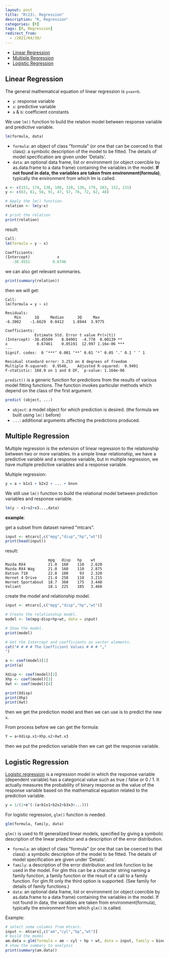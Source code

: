 ```yaml
---
layout: post
title: "R(23), Regression"
description: "R, Regression"
categories: [R]
tags: [R, Regression]
redirect_from:
  - /2021/04/30/
---
```


- [Linear Regression](#linear-regression)
- [Multiple Regression](#multiple-regression)
- [Logistic Regression](#logistic-regression)

## Linear Regression

The general mathematical equation of linear regression is `y=ax+b`.

- `y`: response variable
- `x`: predictive variable
- `a` & `b`: coefficient constants

We use `lm()` function to build the relation model between response variable and predictive variable.

```R
lm(formula, data)
```

- `formula`: an object of class "formula" (or one that can be coerced to that class): a symbolic description of the model to be fitted. The details of model specification are given under ‘Details’.
- `data`: an optional data frame, list or environment (or object coercible by as.data.frame to a data frame) containing the variables in the model. **If not found in data, the variables are taken from environment(formula)**, typically the environment from which lm is called.

```R
x <- c(151, 174, 138, 186, 128, 136, 179, 163, 152, 131)
y <- c(63, 81, 56, 91, 47, 57, 76, 72, 62, 48)

# Apply the lm() function.
relation <- lm(y~x)

# print the relation
print(relation)
```

result:

```R
Call:
lm(formula = y ~ x)

Coefficients:
(Intercept)            x  
   -38.4551          0.6746 
```

we can also get relevant summaries.

```R
print(summary(relation))
```

then we will get:

```console
Call:
lm(formula = y ~ x)

Residuals:
    Min      1Q     Median      3Q     Max 
-6.3002    -1.6629  0.0412    1.8944  3.9775 

Coefficients:
             Estimate Std. Error t value Pr(>|t|)    
(Intercept) -38.45509    8.04901  -4.778  0.00139 ** 
x             0.67461    0.05191  12.997 1.16e-06 ***
---
Signif. codes:  0 ‘***’ 0.001 ‘**’ 0.01 ‘*’ 0.05 ‘.’ 0.1 ‘ ’ 1

Residual standard error: 3.253 on 8 degrees of freedom
Multiple R-squared:  0.9548,    Adjusted R-squared:  0.9491 
F-statistic: 168.9 on 1 and 8 DF,  p-value: 1.164e-06
```

`predict()` is a generic function for predictions from the results of various model fitting functions. The function invokes particular methods which depend on the class of the first argument.

```R
predict (object, ...)
```

- `object`: a model object for which prediction is desired. (the formula we built using `lm()` before)
- `...`: additional arguments affecting the predictions produced.

## Multiple Regression

Multiple regression is the extension of linear regression to the relationship between two or more variables. In a simple linear relationship, we have a predictive variable and a response variable, but in multiple regression, we have multiple predictive variables and a response variable.

Multiple regression:

```R
y = a + b1x1 + b2x2 + ... + bnxn
```

We still use `lm()` function to build the relational model between prediction variables and response variable.

```R
lm(y ~ x1+x2+x3...,data)
```

**example**:

get a subset from dataset named "mtcars".

```R
input <- mtcars[,c("mpg","disp","hp","wt")]
print(head(input))
```

result:

```console
                   mpg   disp   hp    wt
Mazda RX4          21.0  160    110   2.620
Mazda RX4 Wag      21.0  160    110   2.875
Datsun 710         22.8  108     93   2.320
Hornet 4 Drive     21.4  258    110   3.215
Hornet Sportabout  18.7  360    175   3.440
Valiant            18.1  225    105   3.460
```

create the model and relationship model.

```R
input <- mtcars[,c("mpg","disp","hp","wt")]

# Create the relationship model.
model <- lm(mpg~disp+hp+wt, data = input)

# Show the model.
print(model)

# Get the Intercept and coefficients as vector elements.
cat("# # # # The Coefficient Values # # # ","
")

a <- coef(model)[1]
print(a)

Xdisp <- coef(model)[2]
Xhp <- coef(model)[3]
Xwt <- coef(model)[4]

print(Xdisp)
print(Xhp)
print(Xwt)
```

then we get the prediction model and then we can use is to predict the new `x`.

From process before we can get the formula:

```R
Y = a+Xdisp.x1+Xhp.x2+Xwt.x3
```

then we put the prediction variable then we can get the response variable.

## Logistic Regression

[Logistic regression](https://en.wikipedia.org/wiki/Logistic_regression) is a regression model in which the response variable (dependent variable) has a categorical value such as true / false or 0 / 1. It actually measures the probability of binary response as the value of the response variable based on the mathematical equation related to the prediction variable.

```R
y = 1/(1+e^(-(a+b1x1+b2x2+b3x3+...)))
```

For logistic regression, `glm()` function is needed.

```R
glm(formula, family, data)
```

`glm()` is used to fit generalized linear models, specified by giving a symbolic description of the linear predictor and a description of the error distribution.

- `formula`: an object of class "formula" (or one that can be coerced to that class): a symbolic description of the model to be fitted. The details of model specification are given under ‘Details’.
- `family`: a description of the error distribution and link function to be used in the model. For glm this can be a character string naming a family function, a family function or the result of a call to a family function. For glm.fit only the third option is supported. (See family for details of family functions.)
- `data`: an optional data frame, list or environment (or object coercible by as.data.frame to a data frame) containing the variables in the model. If not found in data, the variables are taken from environment(formula), typically the environment from which `glm()` is called.

Example:

```R
# select some columns from mtcars.
input <- mtcars[,c("am","cyl","hp","wt")]
# build the model
am.data = glm(formula = am ~ cyl + hp + wt, data = input, family = binomial)
# show the summary to analysis
print(summary(am.data))
```
